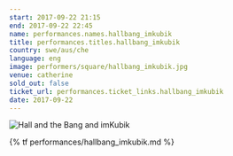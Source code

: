 ```yaml
---
start: 2017-09-22 21:15
end: 2017-09-22 22:45
name: performances.names.hallbang_imkubik
title: performances.titles.hallbang_imkubik
country: swe/aus/che
language: eng
image: performers/square/hallbang_imkubik.jpg
venue: catherine
sold_out: false
ticket_url: performances.ticket_links.hallbang_imkubik
date: 2017-09-22
---
```


<picture>
    <source media="(min-width: 1200px)" srcset="{% asset performers/wide/hallbang_imkubik_large.jpg @path %}">
    <source media="(min-width: 768px)" srcset="{% asset performers/wide/hallbang_imkubik_large.jpg @path %}">
    <img src="{% asset performers/square/hallbang_imkubik.jpg @path %}" alt="Hall and the Bang and imKubik">
</picture>

{% tf performances/hallbang_imkubik.md %}
